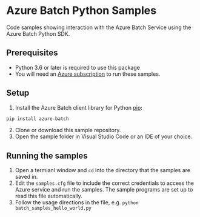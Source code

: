 # Azure Batch Python Samples

Code samples showing interaction with the Azure Batch Service using the Azure Batch Python SDK.

## Prerequisites

* Python 3.6 or later is required to use this package
* You will need an [Azure subscription](https://azure.microsoft.com/free/) to run these samples.

## Setup

1. Install the Azure Batch client library for Python [pip](https://pypi.org/project/azure-batch/):

```bash
pip install azure-batch
```

2. Clone or download this sample repository.
3. Open the sample folder in Visual Studio Code or an IDE of your choice.

## Running the samples

1. Open a termianl window and `cd` into the directory that the samples are saved in.
2. Edit the `samples.cfg` file to include the correct credentials to access the Azure service and run the samples. The sample programs are set up to read this file automatically.
3. Follow the usage directions in the file, e.g. `python batch_samples_hello_world.py`
